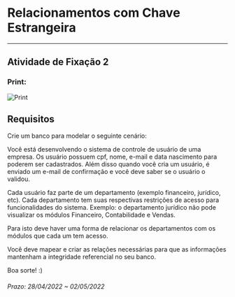 # Relacionamentos com Chave Estrangeira

---  

## Atividade de Fixação 2  

### Print:

![Print]()

## Requisitos

Crie um banco para modelar o seguinte cenário:  

Você está desenvolvendo o sistema de controle de usuário de uma empresa. Os usuário possuem cpf, nome, e-mail e data nascimento para poderem ser cadastrados. Além disso quando você cria um usuário, é enviado um e-mail de confirmação e você deve saber se o usuário o validou.  

Cada usuário faz parte de um departamento (exemplo financeiro, jurídico, etc). Cada departamento tem suas respectivas restrições de acesso para funcionalidades do sistema. Exemplo: o departamento jurídico não pode visualizar os módulos Financeiro, Contabilidade e Vendas.  

Para isto deve haver uma forma de relacionar os departamentos com os módulos que cada um tem acesso.  

Você deve mapear e criar as relações necessárias para que as informações mantenham a integridade referencial no seu banco.  

Boa sorte! :)  

###### Prazo: 28/04/2022 ~ 02/05/2022  
